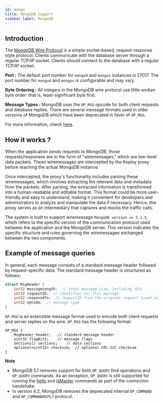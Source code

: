 ```yaml
---
id: mongo
title: MongoDB Support
sidebar_label: MongoDB
---
```


## Introduction

The [MongoDB Wire Protocol](https://www.mongodb.com/docs/manual/reference/mongodb-wire-protocol/) is a simple socket-based, request-response style protocol. Clients communicate with the database server through a regular TCP/IP socket. Clients should connect to the database with a regular TCP/IP socket.

**Port :** The default port number for `mongod` and `mongos` instances is 27017. The port number for `mongod` and `mongos` is configurable and may vary.

**Byte Ordering :** All integers in the MongoDB wire protocol use little-endian byte order: that is, least-significant byte first.

**Message Types :** MongoDB uses the `OP_MSG` opcode for both client requests and database replies. There are several message formats used in older versions of MongoDB which have been deprecated in favor of `OP_MSG`.

For more information, check [here](https://www.mongodb.com/docs/manual/reference/mongodb-wire-protocol/#standard-message-header).

## How it works ?

When the application sends requests to MongoDB, those requests/responses are in the form of "wiremessages," which are low-level data packets. These wiremessages are intercepted by the Keploy proxy before reaching the actual MongoDB instance.

Once intercepted, the proxy's functionality includes parsing these wiremessages, which involves extracting the relevant data and metadata from the packets. After parsing, the extracted information is transformed into a human-readable and editable format. This format could be more user-friendly and easy to understand, making it convenient for developers and administrators to analyze and manipulate the data if necessary. Hence, this proxy serves as an intermediary that captures and mocks the traffic calls.

The system is built to support wiremessage `MongoDB version => 5.1.X`, which refers to the specific version of the communication protocol used between the application and the MongoDB server. This version indicates the specific structure and rules governing the wiremessages exchanged between the two components.

## Example of message queries

In general, each message consists of a standard message header followed by request-specific data. The standard message header is structured as follows:

```go
struct MsgHeader {
    int32 messageLength;  // total message size, including this
    int32 requestID;  // identifier for this message
    int32 responseTo;  // requestID from the original request (used in responses from the database)
    int32 opCode;  // message type
}
```

`OP_MSG` is an extensible message format used to encode both client requests and server replies on the wire.
`OP_MSG` has the following format:

```shell
OP_MSG {
    MsgHeader header;   // standard message header
    uint32 flagBits;    // message flags
    Sections[] sections;    // data sections
    optional<uint32> checksum;  // optional CRC-32C checksum
}
```

**Note**

- MongoDB 5.1 removes support for both `OP_QUERY` find operations and `OP_QUERY` commands. As an exception, `OP_QUERY` is still supported for running the [hello](https://www.mongodb.com/docs/manual/reference/command/hello/#mongodb-dbcommand-dbcmd.hello) and [isMaster](https://www.mongodb.com/docs/v4.4/reference/command/isMaster/#mongodb-dbcommand-dbcmd.isMaster) commands as part of the connection handshake.
- In version 4.2, MongoDB removes the deprecated internal `OP_COMMAND` and `OP_COMMANDREPLY` protocol.
